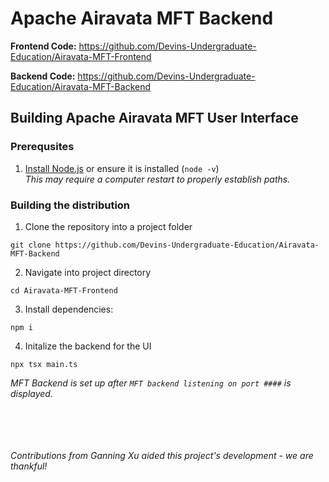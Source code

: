 # Apache Airavata MFT Backend

**Frontend Code:** https://github.com/Devins-Undergraduate-Education/Airavata-MFT-Frontend

**Backend Code:** https://github.com/Devins-Undergraduate-Education/Airavata-MFT-Backend

## Building Apache Airavata MFT User Interface

### Prerequsites
1. [Install Node.js](https://nodejs.org/en) or ensure it is installed (`node -v`)<br>
*This may require a computer restart to properly establish paths.*

### Building the distribution
1. Clone the repository into a project folder<br>
```
git clone https://github.com/Devins-Undergraduate-Education/Airavata-MFT-Backend
```

2. Navigate into project directory
```
cd Airavata-MFT-Frontend
```

3. Install dependencies:
```
npm i
```
4. Initalize the backend for the UI
```
npx tsx main.ts
``` 
*MFT Backend is set up after `MFT backend listening on port ####` is displayed.*<br><br>

<br><br><br>*Contributions from Ganning Xu aided this project's development - we are thankful!*
